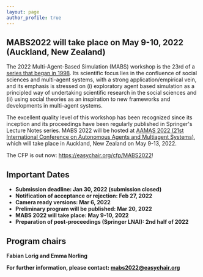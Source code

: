 ```yaml
---
layout: page
author_profile: true
---
```


<h2>MABS2022 will take place on May 9-10, 2022 (Auckland, New Zealand)</h2>
  
<p>The 2022 Multi-Agent-Based Simulation (MABS) workshop is the 23rd of a <a href="http://www.pcs.usp.br/~mabs/">series that began in
1998</a>. Its scientific focus lies in the confluence of social sciences and multi-agent
systems, with a strong application/empirical vein, and its emphasis is stressed on (i) exploratory agent based
simulation as a principled way of undertaking scientific research in the social sciences and (ii) using social
theories as an inspiration to new frameworks and developments in multi-agent systems.
</p>

<p>
The excellent quality level of this workshop has been recognized since its inception and its proceedings have
been regularly published in Springer's Lecture Notes series. MABS 2022 will be hosted at <a href="https://aamas2022-conference.auckland.ac.nz/calls/call-for-workshops/">AAMAS 2022 (21st International Conference on Autonomous Agents and Multiagent Systems)</a>, which will take place in Auckland, New Zealand on May 9-13, 2022.
</p>

<p>The CFP is out now: <a href="https://easychair.org/cfp/MABS2022">https://easychair.org/cfp/MABS2022</a>!</p>

<h2>Important Dates</h2>
<ul>
  <li><b>Submission deadline: Jan 30, 2022 <b>(submission closed)</b></li>
  <li>Notification of acceptance or rejection: Feb 27, 2022 </li>
  <li>Camera ready versions: Mar 6, 2022 </li>
  <li>Preliminary program will be published: Mar 20, 2022 </li>
  <li>MABS 2022 will take place: May 9-10, 2022</li>
  <li>Preparation of post-proceedings (Springer LNAI): 2nd half of 2022 </li>
</ul>
<h2>Program chairs</h2>

<p>
Fabian Lorig and Emma Norling
</p>

<p>
For further information, please contact: <a href="mailto:mabs2022@easychair.org">mabs2022@easychair.org</a>  
</p>
